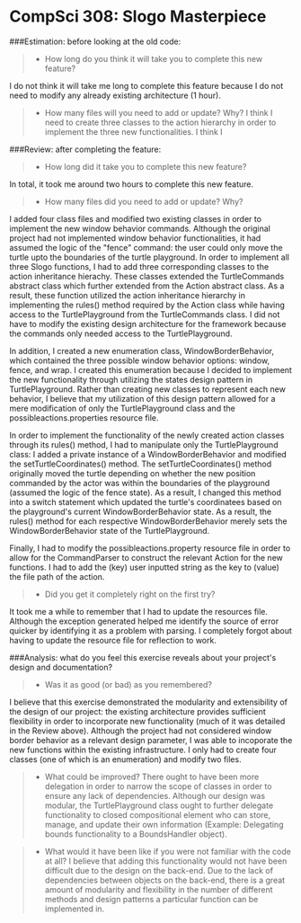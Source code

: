 CompSci 308: Slogo Masterpiece
===================


###Estimation: before looking at the old code:
> - How long do you think it will take you to complete this new feature?

I do not think it will take me long to complete this feature because I do not need to modify any already existing architecture (1 hour).

> - How many files will you need to add or update? Why?
I think I need to create three classes to the action hierarchy in order to implement the three new functionalities. I think I


###Review: after completing the feature:
> - How long did it take you to complete this new feature?
 
In total, it took me around two hours to complete this new feature.
> - How many files did you need to add or update? Why?

I added four class files and modified two existing classes in order to implement the new window behavior commands. Although the original project had not implemented window behavior functionalities, it had assumed the logic of the "fence" command: the user could only move the turtle upto the boundaries of the turtle playground. In order to implement all three Slogo functions, I had to add three corresponding classes to the action inheritance hierachy. These classes extended the TurtleCommands abstract class which further extended from the Action abstract class. As a result, these function utilized the action inheritance hierarchy in implementing the rules() method required by the Action class while having access to the TurtlePlayground from the TurtleCommands class. I did not have to modify the existing design architecture for the framework because the commands only needed access to the TurtlePlayground. 

In addition, I created a new enumeration class, WindowBorderBehavior, which contained the three possible window behavior options: window, fence, and wrap. I created this enumeration because I decided to implement the new functionality through utilizing the states design pattern in TurtlePlayground. Rather than creating new classes to represent each new behavior, I believe that my utilization of this design pattern allowed for a mere modification of only the TurtlePlayground class and the possibleactions.properties resource file. 

In order to implement the functionality of the newly created action classes through its rules() method, I had to manipulate only the TurtlePlayground class: I added a private instance of a WindowBorderBehavior and modified the setTurtleCoordinates() method. The setTurtleCoordinates() method originally moved the turtle depending on whether the new position commanded by the actor was within the boundaries of the playground (assumed the logic of the fence state). As a result, I changed this method into a switch statement which updated the turtle's coordinatees based on the playground's current WindowBorderBehavior state. As a result, the rules() method for each respective WindowBorderBehavior merely sets the WindowBorderBehavior state of the TurtlePlayground.

Finally, I had to modify the possibleactions.property resource file in order to allow for the CommandParser to construct the relevant Action for the new functions. I had to add the (key) user inputted string as the key to (value) the file path of the action. 


> - Did you get it completely right on the first try?

It took me a while to remember that I had to update the resources file. Although the exception generated helped me identify the source of error quicker by identifying it as a problem with parsing. I completely forgot about having to update the resource file for reflection to work.


###Analysis: what do you feel this exercise reveals about your project's design and documentation?
> - Was it as good (or bad) as you remembered?

I believe that this exercise demonstrated the modularity and extensibility of the design of our project: the existing architecture provides sufficient flexibility in order to incorporate new functionality (much of it was detailed in the Review above). Although the project had not considered window border behavior as a relevant design parameter, I was able to incoporate the new functions within the existing infrastructure. I only had to create four classes (one of which is an enumeration) and modify two files. 


> - What could be improved?
There ought to have been more delegation in order to narrow the scope of classes in order to ensure any lack of dependencies. Although our design was modular, the TurtlePlayground class ought to further delegate functionality to closed compositional element who can store, manage, and update their own information (Example: Delegating bounds functionality to a BoundsHandler object).

> - What would it have been like if you were not familiar with the code at all?
I believe that adding this functionality would not have been difficult due to the design on the back-end. Due to the lack of dependencies between objects on the back-end, there is a great amount of modularity and flexibility in the number of different methods and design patterns a particular function can be implemented in.


